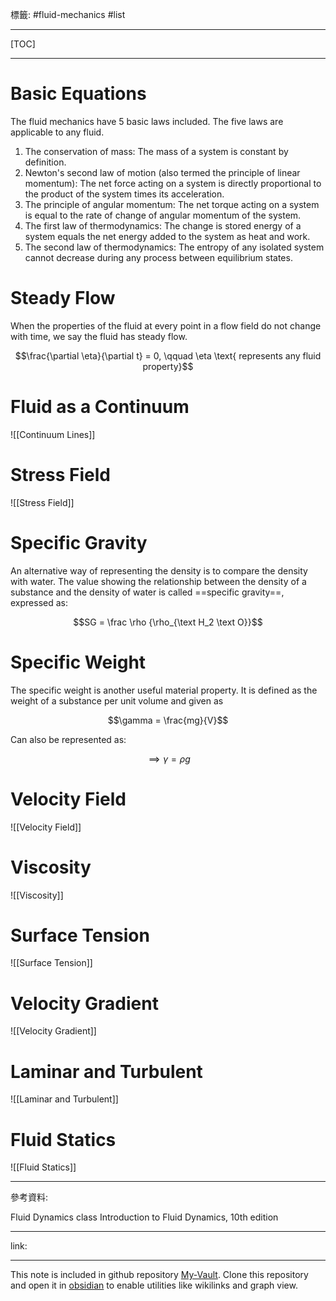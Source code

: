 標籤: #fluid-mechanics #list 

---

[TOC]

---

# Basic Equations

The fluid mechanics have 5 basic laws included. The five laws are applicable to any fluid.

1. The conservation of mass: The mass of a system is constant by definition.
3. Newton's second law of motion (also termed the principle of linear momentum): The net force acting on a system is directly proportional to the product of the system times its acceleration.
4. The principle of angular momentum: The net torque acting on a system is equal to the rate of change of angular momentum of the system.
5. The first law of thermodynamics: The change is stored energy of a system equals the net energy added to the system as heat and work.
6. The second law of thermodynamics: The entropy of any isolated system cannot decrease during any process between equilibrium states.

# Steady Flow

When the properties of the fluid at every point in a flow field do not change with time, we say the fluid has steady flow.

$$\frac{\partial \eta}{\partial t} = 0, \qquad \eta \text{ represents any fluid property}$$

# Fluid as a Continuum

![[Continuum Lines]]

# Stress Field

![[Stress Field]]

# Specific Gravity

An alternative way of representing the density is to compare the density with water. The value showing the relationship between the density of a substance and the density of water is called ==specific gravity==, expressed as:

$$SG = \frac \rho {\rho_{\text H_2 \text O}}$$

# Specific Weight

The specific weight is another useful material property. It is defined as the weight of a substance per unit volume and given as

$$\gamma = \frac{mg}{V}$$

Can also be represented as:

$$\implies \gamma = \rho g$$

# Velocity Field

![[Velocity Field]]

# Viscosity

![[Viscosity]]

# Surface Tension

![[Surface Tension]]

# Velocity Gradient

![[Velocity Gradient]]

# Laminar and Turbulent

![[Laminar and Turbulent]]

# Fluid Statics

![[Fluid Statics]]

---

參考資料:

Fluid Dynamics class
Introduction to Fluid Dynamics, 10th edition

---

link:


---

This note is included in github repository [My-Vault](https://github.com/LittleD3092/My-Vault.git). Clone this repository and open it in [obsidian](https://obsidian.md/) to enable utilities like wikilinks and graph view.